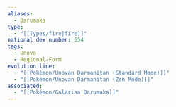 ```yaml
---
aliases:
  - Darumaka
type:
  - "[[Types/fire|fire]]"
national dex number: 554
tags:
  - Unova
  - Regional-Form
evolution line:
  - "[[Pokémon/Unovan Darmanitan (Standard Mode)]]"
  - "[[Pokémon/Unovan Darmanitan (Zen Mode)]]"
associated:
  - "[[Pokémon/Galarian Darumaka]]"
---
```

